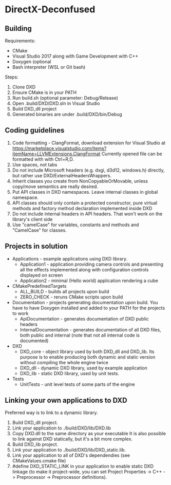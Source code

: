 # DirectX-Deconfused

## Building
Requirements:
- CMake
- Visual Studio 2017 along with Game Development with C++
- Doxygen (optional
- Bash interpreter (WSL or Git bash)

Steps:
1. Clone DXD
2. Ensure CMake is in your PATH
3. Run build.sh (optional parameter: Debug/Release)
4. Open .build/DXD/DXD.sln in Visual Studio
5. Build DXD_dll project
6. Generated binaries are under .build/DXD/bin/Debug

## Coding guidelines
1. Code formatting - ClangFormat, download extension for Visual Studio at https://marketplace.visualstudio.com/items?itemName=LLVMExtensions.ClangFormat Currently opened file  can be formatted with with Ctrl+R,D.
2. Use spaces, not tabs
3. Do not include Microsoft headers (e.g. dxgi, d3d12, windows.h) directly, but rather use DXD/ExternalHeadersWrappers.
4. Inherit classes you create from NonCopyableOrMovable, unless copy/move semantics are really desired.
5. Put API classes in DXD namespaces. Leave internal classes in global namespace.
6. API classes should only contain a protected constructor, pure virtual methods and factory method declaration implemented inside DXD
7. Do not include internal headers in API headers. That won't work on the library's client side
8. Use "camelCase" for variables, constants and methods and "CamelCase" for classes.

## Projects in solution
- Applications - example applications using DXD library.
    - Application1 - application providing camera controls and presenting all the effects implemented along with configuration controls displayed on screen
    - Application2 - minimal (Hello world) application rendering a cube
- CMakePredefinedTargets
    - ALL_BUILD - builds all projects upon build
    - ZERO_CHECK - reruns CMake scripts upon build
- Documentation - projects generating documentation upon build. You have to have Doxygen installed and added to your PATH for the projects to work
    - ApiDocumentation - generates documentation of DXD public headers
    - InternalDocumentation - generates documentation of all DXD files, both public and internal (note that not all internal code is documented)
- DXD
    - DXD_core - object library used by both DXD_dll and DXD_lib. Its purpose is to enable producing both dynamic and static version without compiling the whole engine twice
    - DXD_dll - dynamic DXD library, used by example application
    - DXD_lib - static DXD library, used by unit tests.
- Tests
    - UnitTests - unit level tests of some parts of the engine
    
## Linking your own applications to DXD
Preferred way is to link to a dynamic library.
1. Build DXD_dll project. 
2. Link your application to ./build/DXD/lib/DXD.lib
3. Copy DXD.dll to the same directory as your executable
It is also possible to link against DXD statically, but it's a bit more complex. 
1. Build DXD_lib project. 
2. Link your application to ./build/DXD/lib/DXD_static.lib.
3. Link your application to all of DXD's dependendies (see CMakeValues.cmake file)
4. #define DXD_STATIC_LINK in your application to enable static DXD linkage (to make it project-wide, you can set Project Properties -> C++ -> Preprocessor -> Preprocessor definitions).
